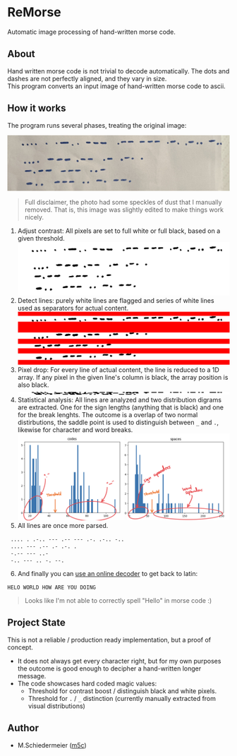 # ReMorse

Automatic image processing of hand-written morse code.

## About

Hand written morse code is not trivial to decode automatically. The dots and dashes are not perfectly aligned, and they vary in size.  
This program converts an input image of hand-written morse code to ascii.

## How it works

The program runs several phases, treating the original image:

![sample](sample.png)

 > Full disclaimer, the photo had some speckles of dust that I manually removed. That is, this image was slightly edited to make things work nicely.

 1) Adjust contrast: All pixels are set to full white or full black, based on a given threshold.  
![sample](sample/contrast.png)
 2) Detect lines: purely white lines are flagged and series of white lines used as separators for actual content.
![sample](sample/blanks.png)
 3) Pixel drop: For every line of actual content, the line is reduced to a 1D array. If any pixel in the given line's column is black, the array position is also black.
![sample](sample/drops.png)
 4) Statistical analysis: All lines are analyzed and two distribution digrams are extracted. One for the sign lengths (anything that is black) and one for the break lenghts. The outcome is a overlap of two normal distirbutions, the saddle point is used to distinguish between `_` and `.`, likewise for character and word breaks.
![sample](sample/stats-tagged.png)
 5) All lines are once more parsed. 
```
 .... . .-.. --- .-- --- .-. .-.. -..
 .... --- .-- .- .-. .
 -.-- --- ..-
 -.. --- .. -. --.
```
 6) And finally you can [use an online decoder](https://morsedecoder.com) to get back to latin:  
```
HELO WORLD HOW ARE YOU DOING
```

 > Looks like I'm not able to correctly spell "Hello" in morse code :)


## Project State

This is not a reliable / production ready implementation, but a proof of concept.

 * It does not always get every character right, but for my own purposes the outcome is good enough to decipher a hand-written longer message.
 * The code showcases hard coded magic values:
    * Threshold for contrast boost / distinguish black and white pixels.
    * Threshold for `.` / `_` distinction (currently manually extracted from visual distributions)

## Author

 * M.Schiedermeier ([m5c](https://github.com/m5c))
